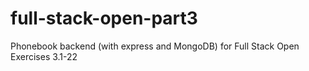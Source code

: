 # full-stack-open-part3
Phonebook backend (with express and MongoDB) for Full Stack Open Exercises 3.1-22
